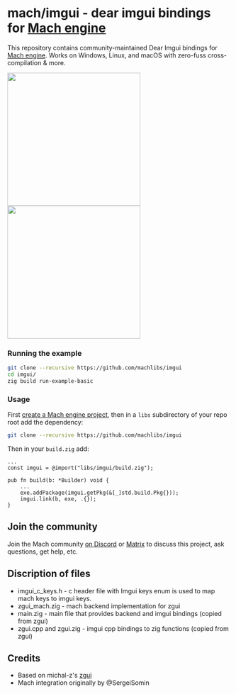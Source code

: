 # mach/imgui - dear imgui bindings for [Mach engine](https://machengine.org)

This repository contains community-maintained Dear Imgui bindings for [Mach engine](https://machengine.org). Works on Windows, Linux, and macOS with zero-fuss cross-compilation & more.

<img height="300px" src="https://user-images.githubusercontent.com/3173176/198845698-4969dcdf-32ef-4cf0-968c-88ffd5a7cff1.png"></img>
<img height="300px" src="https://user-images.githubusercontent.com/3173176/198846123-b9f55d0d-af4f-4770-ab73-88546f1e458b.png"></img>

### Running the example

```sh
git clone --recursive https://github.com/machlibs/imgui
cd imgui/
zig build run-example-basic
```

### Usage

First [create a Mach engine project](https://github.com/hexops/mach-examples#use-mach-engine-in-your-own-project), then in a `libs` subdirectory of your repo root add the dependency:

```sh
git clone --recursive https://github.com/machlibs/imgui
```

Then in your `build.zig` add:

```zig
...
const imgui = @import("libs/imgui/build.zig");

pub fn build(b: *Builder) void {
    ...
    exe.addPackage(imgui.getPkg(&[_]std.build.Pkg{}));
    imgui.link(b, exe, .{});
}
```

## Join the community

Join the Mach community [on Discord](https://discord.gg/XNG3NZgCqp) or [Matrix](https://matrix.to/#/#hexops:matrix.org) to discuss this project, ask questions, get help, etc.


## Discription of files

* imgui_c_keys.h - c header file with Imgui keys enum is used to map mach keys to imgui keys.
* zgui_mach.zig - mach backend implementation for zgui
* main.zig - main file that provides backend and imgui bindings (copied from zgui)
* zgui.cpp and zgui.zig - imgui cpp bindings to zig functions (copied from zgui)

## Credits

* Based on michal-z's [zgui](https://github.com/michal-z/zig-gamedev/tree/main/libs/zgui)
* Mach integration originally by @SergeiSomin
